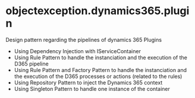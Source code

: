 # objectexception.dynamics365.plugin

Design pattern regarding the pipelines of dynamics 365 Plugins
- Using Dependency Injection with IServiceContainer
- Using Rule Pattern to handle the instanciation and the execution of the D365 pipeline
- Using Rule Pattern and Factory Pattern to handle the instanciation and the execution of the D365 processes or actions (related to the rules)
- Using Repository Pattern to inject the Dynamics 365 context
- Using Singleton Pattern to handle one instance of the container
